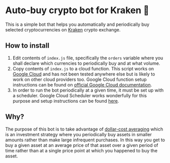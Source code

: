 # Auto-buy crypto bot for Kraken 🏦

This is a simple bot that helps you automatically and periodically buy selected cryptocurrencies on [Kraken](https://www.kraken.com/) crypto exchange.

## How to install
1. Edit contents of `index.js` file, specifically the `orders` variable where you shall declare which currencies to periodically buy and at what volume.
2. Copy contents of `index.js` to a cloud function. This script works on [Google Cloud](https://cloud.google.com/) and has not been tested anywhere else but is likely to work on other cloud providers too. Google Cloud function setup instructions can be found on [official Google Cloud documentation](https://cloud.google.com/functions/docs/quickstart-nodejs).
3. In order to run the bot periodically at a given time, it must be set up with a scheduler. Google Cloud Scheduler works wonderfully for this purpose and setup instructions can be found [here](https://cloud.google.com/scheduler/docs/quickstart).

## Why?

The purpose of this bot is to take advantage of [dollar-cost averaging](https://www.investopedia.com/terms/d/dollarcostaveraging.asp) which is an investment strategy where you periodically buy assets in smaller amounts rather than make large infrequent purchases. In this way you get to buy a given asset at an average price of that asset over a given period of time rather than at a single price point at which you happened to buy the asset.
